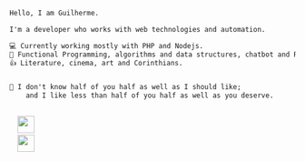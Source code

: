 ```diff
Hello, I am Guilherme.

I'm a developer who works with web technologies and automation.

💻 Currently working mostly with PHP and Nodejs.
📓 Functional Programming, algorithms and data structures, chatbot and RPA.
👍 Literature, cinema, art and Corinthians. 


🧙 I don't know half of you half as well as I should like; 
    and I like less than half of you half as well as you deserve.
```
<code> 
  <a href="https://www.linkedin.com/in/guilherme-de-alacoc-aquino/" target="_blank"><img height="30" src="https://image.flaticon.com/icons/svg/733/733561.svg"></a></a>
  <a href="https://letterboxd.com/alacoc/" target="_blank"><img height="30" src="https://a.ltrbxd.com/logos/letterboxd-decal-dots-neg-rgb.svg"></a>
</code>
